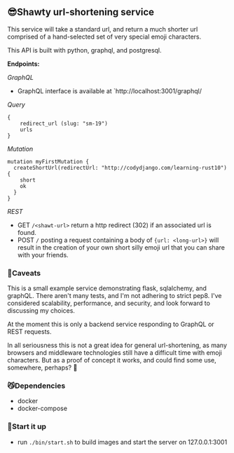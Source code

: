 ## 😎Shawty url-shortening service 

This service will take a standard url, and return a much shorter url comprised of a hand-selected set of very special emoji characters.

This API is built with python, graphql, and postgresql.

__Endpoints:__

*GraphQL*

* GraphQL interface is available at  `http://localhost:3001/graphql/

*Query*

```
{
  	redirect_url (slug: "sm-19")
  	urls
}
```

*Mutation*

```
mutation myFirstMutation { 
  createShortUrl(redirectUrl: "http://codydjango.com/learning-rust10") {
  	short
    ok
  }
}
```

*REST*

* GET `/<shawt-url>` return a http redirect (302) if an associated url is found.
* POST `/` posting a request containing a body of `{url: <long-url>}` will result in the creation of your own short silly emoji url that you can share with your friends.

### 🙈Caveats 

This is a small example service demonstrating flask, sqlalchemy, and graphQL. There aren't many tests,
and I'm not adhering to strict pep8. I've considered scalability, performance, and security, and
look forward to discussing my choices.

At the moment this is only a backend service responding to GraphQL or REST requests.

In all seriousness this is not a great idea for general url-shortening, as many browsers and middleware technologies still have a difficult time with emoji characters. But as a proof of concept it works, and could find some use, somewhere, perhaps? 👯

### 😼Dependencies

* docker
* docker-compose

### 🚀Start it up

* run `./bin/start.sh` to build images and start the server on 127.0.0.1:3001

